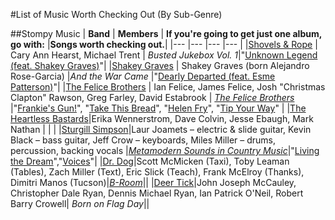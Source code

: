 #List of Music Worth Checking Out (By Sub-Genre)

##Stompy Music
| **Band**  	|  **Members** 	|   **If you're going to get just one album, go with:**  |**Songs worth checking out.**|
|--- |--- |--- |--- |
|[Shovels & Rope](https://en.wikipedia.org/wiki/Shovels_%26_Rope) 	| Cary Ann Hearst, Michael Trent   	| *Busted Jukebox Vol. 1*|"[Unknown Legend (feat. Shakey Graves)](https://www.youtube.com/watch?v=CEkuxNDsHs8)"|
|[Shakey Graves](https://en.wikipedia.org/wiki/Shakey_Graves) 	| Shakey Graves (born Alejandro Rose-Garcia)	|*And the War Came* |"[Dearly Departed (feat. Esme Patterson)](https://www.youtube.com/watch?v=F3jk3pflofk)"|
|[The Felice Brothers](https://en.wikipedia.org/wiki/The_Felice_Brothers) 	| Ian Felice, James Felice, Josh "Christmas Clapton" Rawson, Greg Farley, David Estabrook  	|  *[The Felice Brothers](https://en.wikipedia.org/wiki/The_Felice_Brothers_%28album%29)* |"[Frankie's Gun!](https://www.youtube.com/watch?v=rH9x4S3-wVY)", "[Take This Bread](https://www.youtube.com/watch?v=GnziEII1nnw)", "[Helen Fry](https://www.youtube.com/watch?v=1rcugwPj6ec)", "[Tip Your Way](https://www.youtube.com/watch?v=wJPB27Q0mJY)" |
|[The Heartless Bastards](https://en.wikipedia.org/wiki/Heartless_Bastards)|Erika Wennerstrom, Dave Colvin, Jesse Ebaugh, Mark Nathan | | |
|[Sturgill Simpson](https://en.wikipedia.org/wiki/Sturgill_Simpson)|Laur Joamets – electric & slide guitar, Kevin Black – bass guitar, Jeff Crow – keyboards, Miles Miller – drums, percussion, backing vocals
|*[Metamodern Sounds in Country Music](https://en.wikipedia.org/wiki/Metamodern_Sounds_in_Country_Music)*|"[Living the Dream](https://www.youtube.com/watch?v=dvC-8gL4h_Y)","[Voices](https://www.youtube.com/watch?v=gOCFWd8qusw)"|
|[Dr. Dog](https://en.wikipedia.org/wiki/Dr._Dog)|Scott McMicken (Taxi), Toby Leaman (Tables), Zach Miller (Text), Eric Slick (Teach), Frank McElroy (Thanks), Dimitri Manos (Tucson)|*[B-Room](https://en.wikipedia.org/wiki/B-Room)*||
|[Deer Tick](https://en.wikipedia.org/wiki/Deer_Tick_%28band%29)|John Joseph McCauley, Christopher Dale Ryan, Dennis Michael Ryan, Ian Patrick O'Neil, Robert Barry Crowell| *Born on Flag Day*||

